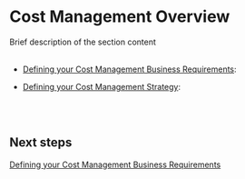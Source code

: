 # Cost Management Overview
Brief description of the section content
<br />
<br />

<Navigation>
  
- [Defining your Cost Management Business Requirements](New-1.1-Defining-your-cost-management-business-requirements.md):  
  
- [Defining your Cost Management Strategy](New-1.2-Defining-your-cost-management-strategy.md): 
<br />
<br />
  
## Next steps
[Defining your Cost Management Business Requirements](New-1.1-Defining-your-cost-management-business-requirements.md)
